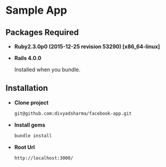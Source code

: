 Sample App
==============
## Packages Required

* **Ruby2.3.0p0 (2015-12-25 revision 53290) [x86_64-linux]**

* **Rails 4.0.0**

  Installed when you bundle.

## Installation

* **Clone project**
  ```bash
  git@github.com:divyadsharma/facebook-app.git
  ```

* **Install gems**
  ```bash
  bundle install
  ```

* **Root Url**
  ```bash
  http://localhost:3000/
  ```